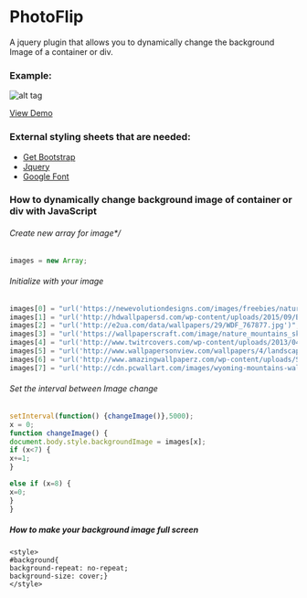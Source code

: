 # PhotoFlip
A jquery plugin that allows you to dynamically change the background Image of a container or div.

### Example:
![alt tag](http://www.kelly.tech/static/img/photoflip.png)

[View Demo](http://Photoflip.Kelly.Tech) 

### External styling sheets that are needed:
- [Get Bootstrap](http://getbootstrap.com/)
- [Jquery](https://jquery.com/)
- [Google Font](https://www.google.com/fonts)

### How to dynamically change background image of container or div with JavaScript

###### Create new array for image*/
```javascript 
images = new Array;
```

###### Initialize with your image
```javascript
images[0] = "url('https://newevolutiondesigns.com/images/freebies/nature-hd-background-10.jpg')";
images[1] = "url('http://hdwallpapersd.com/wp-content/uploads/2015/09/Blue-Nature-Background.jpg')";
images[2] = "url('http://e2ua.com/data/wallpapers/29/WDF_767877.jpg')";
images[3] = "url('https://wallpaperscraft.com/image/nature_mountains_sky_lake_clouds_81150_2048x1152.jpg')";
images[4] = "url('http://www.twitrcovers.com/wp-content/uploads/2013/04/Mountains-Clouds-Landscapes-l.jpg')";
images[5] = "url('http://www.wallpapersonview.com/wallpapers/4/landscape_wonderful_nature_quality_mountain_background_picture-120.jpg')";
images[6] = "url('http://www.amazingwallpaperz.com/wp-content/uploads/Scenic-Mountain-Background-HD-Wallpapers.jpg')";
images[7] = "url('http://cdn.pcwallart.com/images/wyoming-mountains-wallpaper-3.jpg')";
```

###### Set the interval between Image change
```javascript
setInterval(function() {changeImage()},5000);
x = 0;
function changeImage() {
document.body.style.backgroundImage = images[x];
if (x<7) {
x+=1;
}

else if (x=8) {
x=0;
}
}
```
##### How to make your background image full screen
```
<style>
#background{
background-repeat: no-repeat;
background-size: cover;}
</style>
```

